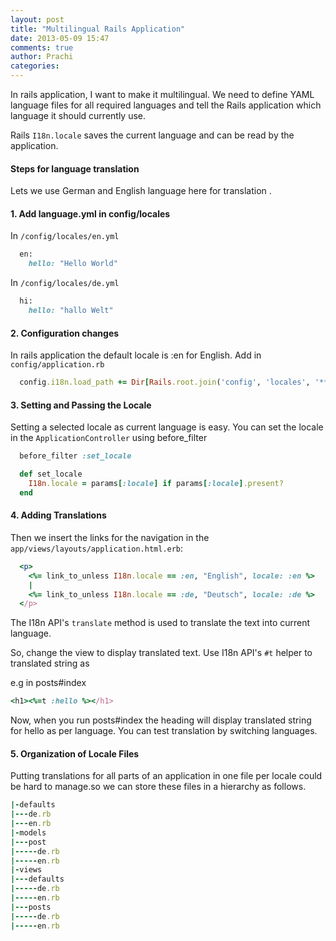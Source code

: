 ```yaml
---
layout: post
title: "Multilingual Rails Application"
date: 2013-05-09 15:47
comments: true
author: Prachi
categories:
---
```


In rails application, I want to make it multilingual. We need to define YAML language files for all required languages and tell the Rails application which language it should currently use.

Rails `I18n.locale` saves the current language and can be read by the application.

#### Steps for language translation

Lets we use German and English language here for translation .
#### 1. Add language.yml in config/locales

In `/config/locales/en.yml`

```ruby
  en:
    hello: "Hello World"
```

In `/config/locales/de.yml`

```ruby
  hi:
    hello: "hallo Welt"
```

<!-- More -->

#### 2. Configuration changes
In rails application the default locale is :en for English.
Add in `config/application.rb`

```ruby
  config.i18n.load_path += Dir[Rails.root.join('config', 'locales', '**', '*.{rb,yml}')]
```

#### 3. Setting and Passing the Locale

Setting a selected locale as current language is easy. You can set the locale in the `ApplicationController` using before_filter

```ruby
  before_filter :set_locale

  def set_locale
    I18n.locale = params[:locale] if params[:locale].present?
  end
```

#### 4.  Adding Translations
Then we insert the links for the navigation in the `app/views/layouts/application.html.erb`:

```ruby
  <p>
    <%= link_to_unless I18n.locale == :en, "English", locale: :en %>
    |
    <%= link_to_unless I18n.locale == :de, "Deutsch", locale: :de %>
  </p>
```

The I18n API's  `translate` method is used to translate the text into current language.

So, change the view to  display translated text. Use I18n API's `#t` helper to translated string as

e.g in posts#index

```ruby
<h1><%=t :hello %></h1>
```

Now, when you run posts#index the heading will display translated string for hello as per language.
You can test translation by switching languages.

#### 5. Organization of Locale Files

Putting translations for all parts of an application in one file per locale could be hard to manage.so we  can store these files in a hierarchy as follows.

```ruby
|-defaults
|---de.rb
|---en.rb
|-models
|---post
|-----de.rb
|-----en.rb
|-views
|---defaults
|-----de.rb
|-----en.rb
|---posts
|-----de.rb
|-----en.rb
```









